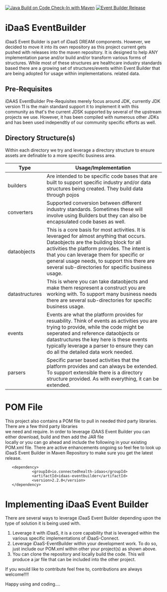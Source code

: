 [![Java Build on Code Check-In with Maven](https://github.com/Project-Herophilus/Event-Builder/actions/workflows/base-maven-build.yml/badge.svg)](https://github.com/Project-Herophilus/Event-Builder/actions/workflows/base-maven-build.yml) [![Event Builder Release](https://github.com/Project-Herophilus/Event-Builder/actions/workflows/release.yml/badge.svg)](https://github.com/Project-Herophilus/Event-Builder/actions/workflows/release.yml) 
# iDaaS EventBuilder
iDaaS Event Builder is part of iDaaS DREAM components. However, we decided to move it into its own repository as this project current gets pushed with releases into the maven repository. It is designed to help ANY implementation parse and/or build and/or transform various forms of structures. While most of these structures are healthcare industry standards based there are a growing set of structures/events within Event Builder that are being adopted for usage within implementations.
related data.

## Pre-Requisites
iDAAS EventBuilder Pre-Requisites merely focus around JDK, currently JDK version 11 is the main standard support it to implement it with this community as that's the current JDSK supported by several of the upstream projects we use. However, it has been compiled with numerous other JDKs and has been used independtly of our community specific efforts as well.

## Directory Structure(s)
Within each directory we try and leverage a directory structure to ensure assets are definable to a more specific business area.

| Type|Usage/Implementation |
| -------------|----------|
|builders| Are intended to be specific code bases that are built to support specific industry and/or data structures being created. They build data through pojos|
|converters|Supported conversion between different industry standards. Sometimes these will involve using Builders but they can also be encapsulated code bases as well.|
|dataobjects|This is a core basis for most activities. It is leveraged for almost anything that occurs. Dataobjects are the building block for all activities the platform provides. The intent is that you can leverage them for specific or general usage needs, to support this there are several sub-directories for specific business usage.|
|datastructures|This is where you can take dataobjects and make them respresent a construct you are working with. To support many business needs there are several sub-directories for specific business usage.|
|events|Events are what the platform provides for resuability. Think of events as activities you are trying to provide, while the code might be seperated and reference dataobjects or datastructures the key here is these events typically leverage a parser to ensure they can do all the detailed data work needed.|
|parsers|Specific parser based activities that the platform provides and can always be extended. To support extensible there is a directory structure provided. As with everything, it can be extended.|

# POM File
This project also contains a POM file to pull in needed third party libraries. There are a few third party libraries  
we need and require. In order to leverage iDAAS Event Builder you can either download, build and then add the JAR file  
locally or you can go ahead and include the following in your existing POM.xml file. There are active enhancements ongoing 
so feel fee to look up iDaaS Event Builder in Maven Repository to make sure you get the latest release.
```
   <dependency>
            <groupId>io.connectedhealth-idaas</groupId>
            <artifactId>idaas-eventbuilder</artifactId>
            <version>2.2.0</version>
   </dependency>
```

# Implementing iDaaS Event Builder

There are several ways to leverage iDaaS Event Builder depending upon the type of solution it is being used with.

1. Leverage it with iDaaS, it is a core capability that is leveraged within the various specific implementations of iDaaS-Connect.
2. Leverage iDaaS-EventBuilder within your development work. To do so, just include our POM.xml within other your project(s) as shown above.
3. You can clone the repository and locally build the code. This will produce a jar file that can be included into the other project.


If you would like to contribute feel free to, contributions are always welcome!!!!

Happy using and coding....
